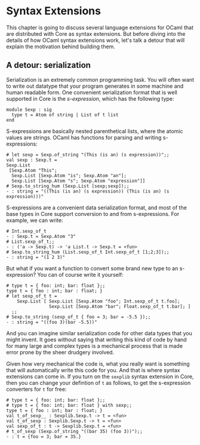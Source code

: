 # Syntax Extensions

This chapter is going to discuss several language extensions for OCaml
that are distributed with Core as syntax extensions.  But before
diving into the details of how OCaml syntax extensions work, let's
talk a detour that will explain the motivation behind building them.

## A detour: serialization

Serialization is an extremely common programming task.  You will often
want to write out datatype that your program generates in some machine
and human readable form.  One convenient serialization format that is
well supported in Core is the _s-expression_, which has the following
type:

~~~~~~~~~~~~~~~~~~~~~~~~ { .ocaml }
module Sexp : sig
  type t = Atom of string | List of t list
end
~~~~~~~~~~~~~~~~~~~~~~~~

S-expressions are basically nested parenthetical lists, where the
atomic values are strings.  OCaml has functions for parsing and
writing s-expressions:

~~~~~~~~~~~~~~~~~~~~~~~~ { .ocaml-toplevel }
# let sexp = Sexp.of_string "(This (is an) (s expression))";;
val sexp : Sexp.t =
Sexp.List
 [Sexp.Atom "This";
  Sexp.List [Sexp.Atom "is"; Sexp.Atom "an"];
  Sexp.List [Sexp.Atom "s"; Sexp.Atom "expression"]]
# Sexp.to_string_hum (Sexp.List [sexp;sexp]);;
- : string = "((This (is an) (s expression)) (This (is an) (s expression)))"
~~~~~~~~~~~~~~~~~~~~~~~~

S-expressions are a convenient data serialization format, and most of
the base types in Core support conversion to and from s-expressions.
For example, we can write:

~~~~~~~~~~~~~~~~~~~~~~~~ { .ocaml-toplevel }
# Int.sexp_of_t
- : Sexp.t = Sexp.Atom "3"
# List.sexp_of_t;;
- : ('a -> Sexp.t) -> 'a List.t -> Sexp.t = <fun>
# Sexp.to_string_hum (List.sexp_of_t Int.sexp_of_t [1;2;3]);;
- : string = "(1 2 3)"
~~~~~~~~~~~~~~~~~~~~~~~~

But what if you want a function to convert some brand new type to an
s-expression?  You can of course write it yourself:

~~~~~~~~~~~~~~~~~~~~~~~~ { .ocaml-toplevel }
# type t = { foo: int; bar: float };;
type t = { foo : int; bar : float; }
# let sexp_of_t t =
    Sexp.List [ Sexp.List [Sexp.Atom "foo"; Int.sexp_of_t t.foo];
                Sexp.List [Sexp.Atom "bar"; Float.sexp_of_t t.bar]; ]
  ;; 
# Sexp.to_string (sexp_of_t { foo = 3; bar = -5.5 });;
- : string = "((foo 3)(bar -5.5))"
~~~~~~~~~~~~~~~~~~~~~~~~

And you can imagine similar serialization code for other data types
that you might invent.  It goes without saying that writing this kind
of code by hand for many large and complex types is a mechanical
process that is made error prone by the sheer drudgery involved.

Given how very mechanical the code is, what you really want is
something that will automatically write this code for you.  And that
is where syntax extensions can come in.  If you turn on the `sexplib`
syntax extension in Core, then you can change your defintion of `t` as
follows, to get the s-expression converters for `t` for free:

~~~~~~~~~~~~~~~~~~~~~~~~ { .ocaml-toplevel }
# type t = { foo: int; bar: float };;
# type t = { foo: int; bar: float } with sexp;;
type t = { foo : int; bar : float; }
val t_of_sexp__ : Sexplib.Sexp.t -> t = <fun>
val t_of_sexp : Sexplib.Sexp.t -> t = <fun>
val sexp_of_t : t -> Sexplib.Sexp.t = <fun>
# t_of_sexp (Sexp.of_string "((bar 35) (foo 3))");;
- : t = {foo = 3; bar = 35.}
~~~~~~~~~~~~~~~~~~~~~~~~



